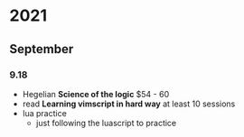 # 2021
## September
### 9.18
+ Hegelian **Science of the logic** $54 - 60
+ read **Learning vimscript in hard way** at least 10 sessions
+ lua practice 
  + just following the luascript to practice

